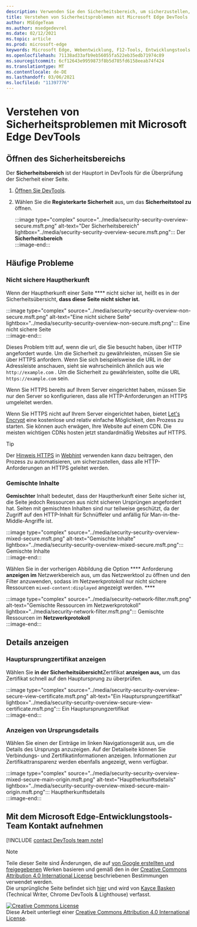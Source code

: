 ```yaml
---
description: Verwenden Sie den Sicherheitsbereich, um sicherzustellen, dass eine Seite vollständig durch HTTPS geschützt ist.
title: Verstehen von Sicherheitsproblemen mit Microsoft Edge DevTools
author: MSEdgeTeam
ms.author: msedgedevrel
ms.date: 02/12/2021
ms.topic: article
ms.prod: microsoft-edge
keywords: Microsoft Edge, Webentwicklung, F12-Tools, Entwicklungstools
ms.openlocfilehash: 71138ad33afb9eb56055fa522eb35edb71974c89
ms.sourcegitcommit: 6cf12643e9959873f8b5d785fd6158eeab74f424
ms.translationtype: MT
ms.contentlocale: de-DE
ms.lasthandoff: 03/06/2021
ms.locfileid: "11397776"
---
```

<!-- Copyright Kayce Basques 

   Licensed under the Apache License, Version 2.0 (the "License");
   you may not use this file except in compliance with the License.
   You may obtain a copy of the License at

       https://www.apache.org/licenses/LICENSE-2.0

   Unless required by applicable law or agreed to in writing, software
   distributed under the License is distributed on an "AS IS" BASIS,
   WITHOUT WARRANTIES OR CONDITIONS OF ANY KIND, either express or implied.
   See the License for the specific language governing permissions and
   limitations under the License.  -->  

# <a name="understand-security-issues-with-microsoft-edge-devtools"></a>Verstehen von Sicherheitsproblemen mit Microsoft Edge DevTools  

  

<!--Use the **Security** Panel in [Microsoft Edge DevTools][MicrosoftEdgeDevTools] to make sure HTTPS is properly implemented on a page.  Navigate to **Why HTTPS Matters** to learn why every website should be protected with HTTPS, even sites that do not handle sensitive user data.  -->  

<!--todo: add section when why-https is available -->  

## <a name="open-the-security-panel"></a>Öffnen des Sicherheitsbereichs  

Der **Sicherheitsbereich** ist der Hauptort in DevTools für die Überprüfung der Sicherheit einer Seite.  

1.  [Öffnen Sie DevTools][DevToolsOpen].  
1.  Wählen Sie die **Registerkarte Sicherheit** aus, um das **Sicherheitstool zu** öffnen.  
    
    :::image type="complex" source="../media/security-security-overview-secure.msft.png" alt-text="Der Sicherheitsbereich" lightbox="../media/security-security-overview-secure.msft.png":::
       Der **Sicherheitsbereich**  
    :::image-end:::  
    
## <a name="common-problems"></a>Häufige Probleme  

### <a name="non-secure-main-origins"></a>Nicht sichere Hauptherkunft  

Wenn der Hauptherkunft einer Seite **** nicht sicher ist, heißt es in der Sicherheitsübersicht, **dass diese Seite nicht sicher ist.**  

:::image type="complex" source="../media/security-security-overview-non-secure.msft.png" alt-text="Eine nicht sichere Seite" lightbox="../media/security-security-overview-non-secure.msft.png":::
   Eine nicht sichere Seite  
:::image-end:::  

Dieses Problem tritt auf, wenn die url, die Sie besucht haben, über HTTP angefordert wurde.  Um die Sicherheit zu gewährleisten, müssen Sie sie über HTTPS anfordern.  Wenn Sie sich beispielsweise die URL in der Adressleiste anschauen, sieht sie wahrscheinlich ähnlich aus wie `http://example.com` .  Um die Sicherheit zu gewährleisten, sollte die URL `https://example.com` sein.  

Wenn Sie HTTPS bereits auf Ihrem Server eingerichtet haben, müssen Sie nur den Server so konfigurieren, dass alle HTTP-Anforderungen an HTTPS umgeleitet werden.  

Wenn Sie HTTPS nicht auf Ihrem Server eingerichtet haben, bietet [Let's Encrypt][LetsEncrypt] eine kostenlose und relativ einfache Möglichkeit, den Prozess zu starten.  Sie können auch erwägen, Ihre Website auf einem CDN.  Die meisten wichtigen CDNs hosten jetzt standardmäßig Websites auf HTTPS.  

> [!TIP]
> Der [Hinweis HTTPS][WebhintUseHttps] in [Webhint][Webhint] verwenden kann dazu beitragen, den Prozess zu automatisieren, um sicherzustellen, dass alle HTTP-Anforderungen an HTTPS geleitet werden.  

### <a name="mixed-content"></a>Gemischte Inhalte  

**Gemischter** Inhalt bedeutet, dass der Hauptherkunft einer Seite sicher ist, die Seite jedoch Ressourcen aus nicht sicheren Ursprüngen angefordert hat.  Seiten mit gemischten Inhalten sind nur teilweise geschützt, da der Zugriff auf den HTTP-Inhalt für Schnüffeler und anfällig für Man-in-the-Middle-Angriffe ist.  

:::image type="complex" source="../media/security-security-overview-mixed-secure.msft.png" alt-text="Gemischte Inhalte" lightbox="../media/security-security-overview-mixed-secure.msft.png":::
   Gemischte Inhalte  
:::image-end:::  

Wählen Sie in der vorherigen Abbildung die Option **** Anforderung **anzeigen im** Netzwerkbereich aus, um das Netzwerktool zu öffnen und den Filter anzuwenden, sodass im Netzwerkprotokoll nur nicht sichere Ressourcen `mixed-content:displayed` angezeigt werden. ****  

:::image type="complex" source="../media/security-network-filter.msft.png" alt-text="Gemischte Ressourcen im Netzwerkprotokoll" lightbox="../media/security-network-filter.msft.png":::
   Gemischte Ressourcen im **Netzwerkprotokoll**  
:::image-end:::  

## <a name="view-details"></a>Details anzeigen  

### <a name="view-main-origin-certificate"></a>Hauptursprungzertifikat anzeigen  

Wählen Sie **in der Sicherheitsübersicht**Zertifikat **anzeigen aus,** um das Zertifikat schnell auf den Hauptursprung zu überprüfen.  

:::image type="complex" source="../media/security-security-overview-secure-view-certificate.msft.png" alt-text="Ein Hauptursprungzertifikat" lightbox="../media/security-security-overview-secure-view-certificate.msft.png":::
   Ein Hauptursprungzertifikat  
:::image-end:::  

### <a name="view-origin-details"></a>Anzeigen von Ursprungsdetails  

Wählen Sie einen der Einträge im linken Navigationsgerät aus, um die Details des Ursprungs anzuzeigen.  Auf der Detailseite können Sie Verbindungs- und Zertifikatinformationen anzeigen.  Informationen zur Zertifikattransparenz werden ebenfalls angezeigt, wenn verfügbar.  

:::image type="complex" source="../media/security-security-overview-mixed-secure-main-origin.msft.png" alt-text="Hauptherkunftsdetails" lightbox="../media/security-security-overview-mixed-secure-main-origin.msft.png":::
   Hauptherkunftsdetails  
:::image-end:::  

## <a name="getting-in-touch-with-the-microsoft-edge-devtools-team"></a>Mit dem Microsoft Edge-Entwicklungstools-Team Kontakt aufnehmen  

[!INCLUDE [contact DevTools team note](../includes/contact-devtools-team-note.md)]  

<!-- links -->  

[MicrosoftEdgeDevTools]: ../../devtools-guide-chromium/index.md "Microsoft Edge (Chromium) Entwicklertools | Microsoft Docs"  
[DevToolsOpen]: ../open/index.md "Öffnen Microsoft Edge DevTools | Microsoft Docs"  

[LetsEncrypt]: https://letsencrypt.org "Let's Encrypt – Kostenlose SSL/TLS-Zertifikate"  

[Webhint]: https://webhint.io "webhint"  
[WebhintUseHttps]: https://webhint.io/docs/user-guide/hints/hint-https-only "Verwenden von HTTPS-| Webhintdokumentation"  

<!--[mixed]: /web/fundamentals/security/prevent-mixed-content/what-is-mixed-content ""  -->

> [!NOTE]
> Teile dieser Seite sind Änderungen, die auf [von Google erstellten und freigegebenen][GoogleSitePolicies] Werken basieren und gemäß den in der [Creative Commons Attribution 4.0 International License][CCA4IL] beschriebenen Bestimmungen verwendet werden.  
> Die ursprüngliche Seite befindet sich [hier](https://developers.google.com/web/tools/chrome-devtools/security/index) und wird von [Kayce Basken][KayceBasques] \(Technical Writer, Chrome DevTools \& Lighthouse\) verfasst.  

[![Creative Commons License][CCby4Image]][CCA4IL]  
Diese Arbeit unterliegt einer [Creative Commons Attribution 4.0 International License][CCA4IL].  

[CCA4IL]: https://creativecommons.org/licenses/by/4.0  
[CCby4Image]: https://i.creativecommons.org/l/by/4.0/88x31.png  
[GoogleSitePolicies]: https://developers.google.com/terms/site-policies  
[KayceBasques]: https://developers.google.com/web/resources/contributors/kaycebasques  
